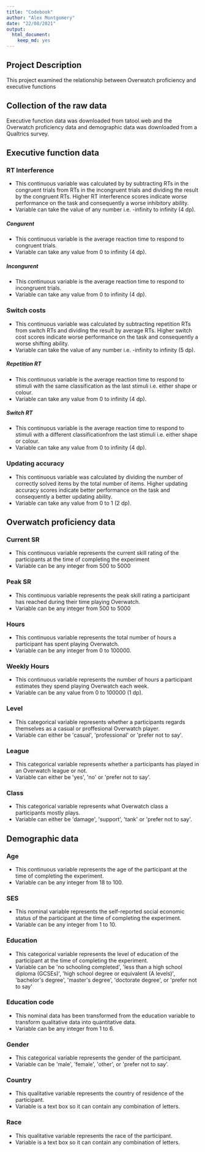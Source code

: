 ```yaml
---
title: "Codebook"
author: "Alex Montgomery"
date: "22/08/2021"
output:
  html_document:
    keep_md: yes
---
```


## Project Description
This project examined the relationship between Overwatch proficiency and executive functions

## Collection of the raw data
Executive function data was downloaded from tatool.web and the Overwatch proficiency data and demographic data was downloaded from a Qualtrics survey.

## Executive function data

### RT Interference
- This continuous variable was calculated by by subtracting RTs in the congruent trials from RTs in the incongruent trials and dividing the result by the congruent RTs. Higher RT interference scores indicate worse performance on the task and consequently a worse inhibitory ability.
- Variable can take the value of any number i.e. -infinity to infinity (4 dp). 

##### Congurent
- This continuous variable is the average reaction time to respond to congruent trials.
- Variable can take any value from 0 to infinity (4 dp).

##### Incongurent
- This continuous variable is the average reaction time to respond to incongruent trials.
- Variable can take any value from 0 to infinity (4 dp).

### Switch costs
- This continuous variable was calculated by subtracting repetition RTs from switch RTs and dividing the result by average RTs. Higher switch cost scores indicate worse performance on the task and consequently a worse shifting ability.
- Variable can take the value of any number i.e. -infinity to infinity (5 dp).

##### Repetition RT
- This continuous variable is the average reaction time to respond to stimuli with the same classification as the last stimuli i.e. either shape or colour.
- Variable can take any value from 0 to infinity (4 dp).

##### Switch RT
- This continuous variable is the average reaction time to respond to stimuli with a different classificationfrom the last stimuli i.e. either shape or colour.
- Variable can take any value from 0 to infinity (4 dp).

### Updating accuracy
- This continuous variable was calculated by dividing the number of correctly solved items by the total number of items. Higher updating accuracy scores indicate better performance on the task and consequently a better updating ability.
- Variable can take any value from 0 to 1 (2 dp).

## Overwatch proficiency data
 
### Current SR
- This continuous variable represents the current skill rating of the participants at the time of completing the experiment
- Variable can be any integer from 500 to 5000

### Peak SR
- This continuous variable represents the peak skill rating a participant has reached during their time playing Overwatch.
- Variable can be any integer from 500 to 5000

### Hours
- This continuous variable represents the total number of hours a participant has spent playing Overwatch.
- Variable can be any integer from 0 to 100000.

### Weekly Hours
- This continuous variable represents the number of hours a participant estimates they spend playing Overwatch each week.
- Variable can be any value from 0 to 100000 (1 dp).

### Level
- This categorical variable represents whether a participants regards themselves as a casual or proffesional Overwatch player.
- Variable can either be 'casual', 'professional' or 'prefer not to say'.

### League
- This categorical variable represents whether a participants has played in an Overwatch league or not.
- Variable can either be 'yes', 'no' or 'prefer not to say'.

### Class
- This categorical variable represents what Overwatch class a participants mostly plays.
- Variable can either be 'damage', 'support', 'tank' or 'prefer not to say'.

## Demographic data

### Age
- This continuous variable represents the age of the participant at the time of completing the experiment.
- Variable can be any integer from 18 to 100.

### SES
- This nominal variable represents the self-reported social economic status of the participant at the time of completing the experiment.
- Variable can be any integer from 1 to 10.

### Education
- This categorical variable represents the level of education of the participant at the time of completing the experiment.
- Variable can be 'no schooling completed', 'less than a high school diploma (GCSEs)', 'high school degree or equivalent (A levels)', 'bachelor's degree', 'master's degree', 'doctorate degree', or 'prefer not to say'

### Education code
- This nominal data has been transformed from the education variable to transform qualitative data into quantitative data.
- Variable can be any integer from 1 to 6.

### Gender
- This categorical variable represents the gender of the participant.
- Variable can be 'male', 'female', 'other', or 'prefer not to say'.

### Country
- This qualitative variable represents the country of residence of the participant.
- Variable is a text box so it can contain any combination of letters.

### Race
- This qualitative variable represents the race of the participant.
- Variable is a text box so it can contain any combination of letters.



